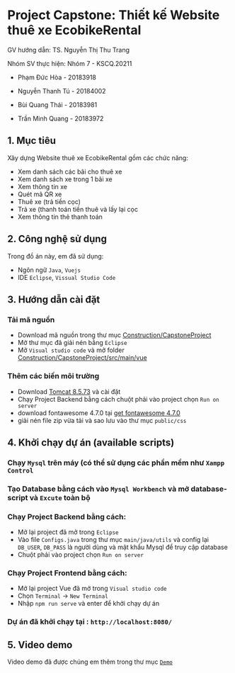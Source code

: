 # Project Capstone: Thiết kế Website thuê xe EcobikeRental

GV hướng dẫn: TS. Nguyễn Thị Thu Trang

Nhóm SV thực hiện: Nhóm 7 - KSCQ.20211

* Phạm Đức Hòa - 20183918

* Nguyễn Thanh Tú - 20184002

* Bùi Quang Thái - 20183981

* Trần Minh Quang - 20183972

## 1. Mục tiêu

Xây dựng Website thuê xe EcobikeRental gồm các chức năng:

* Xem danh sách các bãi cho thuê xe
* Xem danh sách xe trong 1 bãi xe
* Xem thông tin xe
* Quét mã QR xe
* Thuê xe (trả tiền cọc)
* Trả xe (thanh toán tiền thuê và lấy lại cọc
* Xem thông tin thẻ thanh toán

## 2. Công nghệ sử dụng

Trong đồ án này, em đã sử dụng:

* Ngôn ngữ `Java`, `Vuejs`
* IDE `Eclipse`, `Vissual Studio Code`

## 3. Hướng dẫn cài đặt

### Tải mã nguồn

* Download mã nguồn trong thư mục [Construction/CapstoneProject](https://github.com/phamhoa2192k/TKXDPM.KSCQ.20211-07/tree/release/final_submission/FinalProject/Construction/CapstoneProject)
* Mở thư mục đã giải nén bằng `Eclipse`
* Mở `Visual studio code` và mở folder [Construction/CapstoneProject/src/main/vue](https://github.com/phamhoa2192k/TKXDPM.KSCQ.20211-07/tree/release/final_submission/FinalProject/Construction/CapstoneProject/src/main/vue)

### Thêm các biến môi trường

* Download [Tomcat 8.5.73](https://dlcdn.apache.org/tomcat/tomcat-8/v8.5.73/bin/apache-tomcat-8.5.73.zip) và cài đặt
* Chạy Project Backend bằng cách chuột phải vào project chọn `Run on server`
* download fontawesome 4.7.0 tại [get fontawesome 4.7.0](https://fontawesome.com/v4.7.0/get-started/#modal-download)
* giải nén file zip vừa tải và sao lưu vào thư mục `public/css`

## 4. Khởi chạy dự án (available scripts)

### Chạy `Mysql` trên máy (có thể sử dụng các phần mềm như `Xampp Control`

### Tạo Database bằng cách vào `Mysql Workbench` và mở database-script và `Excute` toàn bộ

### Chạy Project Backend bằng cách:

* Mở lại project đã mở trong `Eclipse`
* Vào file `Configs.java` trong thư mục `main/java/utils` và config lại `DB_USER`, `DB_PASS` là người dùng và mật khẩu Mysql để truy cập database
* Chuột phải vào project chọn `Run on server`

### Chạy Project Frontend bằng cách:

* Mở lại project Vue đã mở trong `Visual studio code`
* Chọn `Terminal` -> `New Terminal`
* Nhập `npm run serve` và enter để khởi chạy dự án

### Dự án đã khởi chạy tại : `http://localhost:8080/`

## 5. Video demo
Video demo đã được chúng em thêm trong thư mục [`Demo`](https://github.com/phamhoa2192k/TKXDPM.KSCQ.20211-07/tree/release/final_submission/FinalProject/Demo)
